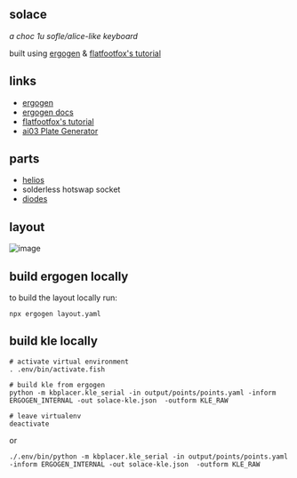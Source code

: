 solace
---

*a choc 1u sofle/alice-like keyboard*

built using [ergogen](https://ergogen.ceoloide.com/) & [flatfootfox's tutorial](https://flatfootfox.com/ergogen-introduction)

## links

- [ergogen](https://ergogen.ceoloide.com/)
- [ergogen docs](https://docs.ergogen.xyz/)
- [flatfootfox's tutorial](https://flatfootfox.com/ergogen-introduction)
- [ai03 Plate Generator](https://kbplate.ai03.com/)

## parts

- [helios](https://keeb.supply/products/0xcb-helios)
- solderless hotswap socket
- [diodes](https://keeb.supply/products/tht-diodes)

## layout

![image](https://github.com/user-attachments/assets/0b288664-10b8-42ef-b2cd-85d69c58e383)

## build ergogen locally

to build the layout locally run:

```shell
npx ergogen layout.yaml
```

## build kle locally

```shell
# activate virtual environment
. .env/bin/activate.fish

# build kle from ergogen
python -m kbplacer.kle_serial -in output/points/points.yaml -inform ERGOGEN_INTERNAL -out solace-kle.json  -outform KLE_RAW

# leave virtualenv
deactivate
```

or

```shell
./.env/bin/python -m kbplacer.kle_serial -in output/points/points.yaml -inform ERGOGEN_INTERNAL -out solace-kle.json  -outform KLE_RAW
```
